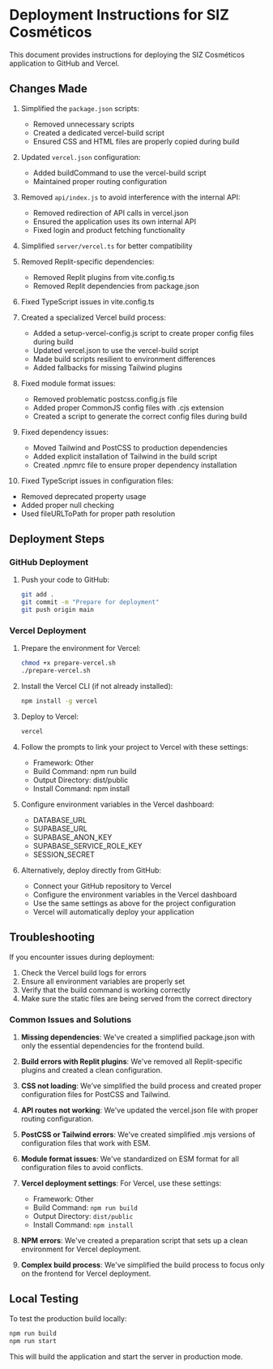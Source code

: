 # Deployment Instructions for SIZ Cosméticos

This document provides instructions for deploying the SIZ Cosméticos application to GitHub and Vercel.

## Changes Made

1. Simplified the `package.json` scripts:
   - Removed unnecessary scripts
   - Created a dedicated vercel-build script
   - Ensured CSS and HTML files are properly copied during build

2. Updated `vercel.json` configuration:
   - Added buildCommand to use the vercel-build script
   - Maintained proper routing configuration

3. Removed `api/index.js` to avoid interference with the internal API:
   - Removed redirection of API calls in vercel.json
   - Ensured the application uses its own internal API
   - Fixed login and product fetching functionality

4. Simplified `server/vercel.ts` for better compatibility

5. Removed Replit-specific dependencies:
   - Removed Replit plugins from vite.config.ts
   - Removed Replit dependencies from package.json

6. Fixed TypeScript issues in vite.config.ts

7. Created a specialized Vercel build process:
   - Added a setup-vercel-config.js script to create proper config files during build
   - Updated vercel.json to use the vercel-build script
   - Made build scripts resilient to environment differences
   - Added fallbacks for missing Tailwind plugins

8. Fixed module format issues:
   - Removed problematic postcss.config.js file
   - Added proper CommonJS config files with .cjs extension
   - Created a script to generate the correct config files during build

9. Fixed dependency issues:
   - Moved Tailwind and PostCSS to production dependencies
   - Added explicit installation of Tailwind in the build script
   - Created .npmrc file to ensure proper dependency installation

10. Fixed TypeScript issues in configuration files:
   - Removed deprecated property usage
   - Added proper null checking
   - Used fileURLToPath for proper path resolution

## Deployment Steps

### GitHub Deployment

1. Push your code to GitHub:
   ```bash
   git add .
   git commit -m "Prepare for deployment"
   git push origin main
   ```

### Vercel Deployment

1. Prepare the environment for Vercel:
   ```bash
   chmod +x prepare-vercel.sh
   ./prepare-vercel.sh
   ```

2. Install the Vercel CLI (if not already installed):
   ```bash
   npm install -g vercel
   ```

3. Deploy to Vercel:
   ```bash
   vercel
   ```

4. Follow the prompts to link your project to Vercel with these settings:
   - Framework: Other
   - Build Command: npm run build
   - Output Directory: dist/public
   - Install Command: npm install

5. Configure environment variables in the Vercel dashboard:
   - DATABASE_URL
   - SUPABASE_URL
   - SUPABASE_ANON_KEY
   - SUPABASE_SERVICE_ROLE_KEY
   - SESSION_SECRET

6. Alternatively, deploy directly from GitHub:
   - Connect your GitHub repository to Vercel
   - Configure the environment variables in the Vercel dashboard
   - Use the same settings as above for the project configuration
   - Vercel will automatically deploy your application

## Troubleshooting

If you encounter issues during deployment:

1. Check the Vercel build logs for errors
2. Ensure all environment variables are properly set
3. Verify that the build command is working correctly
4. Make sure the static files are being served from the correct directory

### Common Issues and Solutions

1. **Missing dependencies**: We've created a simplified package.json with only the essential dependencies for the frontend build.

2. **Build errors with Replit plugins**: We've removed all Replit-specific plugins and created a clean configuration.

3. **CSS not loading**: We've simplified the build process and created proper configuration files for PostCSS and Tailwind.

4. **API routes not working**: We've updated the vercel.json file with proper routing configuration.

5. **PostCSS or Tailwind errors**: We've created simplified .mjs versions of configuration files that work with ESM.

6. **Module format issues**: We've standardized on ESM format for all configuration files to avoid conflicts.

7. **Vercel deployment settings**: For Vercel, use these settings:
   - Framework: Other
   - Build Command: `npm run build`
   - Output Directory: `dist/public`
   - Install Command: `npm install`

8. **NPM errors**: We've created a preparation script that sets up a clean environment for Vercel deployment.

9. **Complex build process**: We've simplified the build process to focus only on the frontend for Vercel deployment.

## Local Testing

To test the production build locally:

```bash
npm run build
npm run start
```

This will build the application and start the server in production mode.
